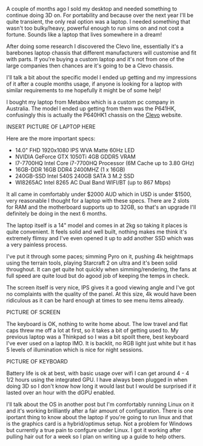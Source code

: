 A couple of months ago I sold my desktop and needed something to continue doing 3D on. For portability and because over the next year I'll be quite transient, the only real option was a laptop. I needed something that wasn't too bulky/heavy, powerful enough to run sims on and not cost a fortune. Sounds like a laptop that lives somewhere in a dream!

After doing some research I discovered the Clevo line, essentially it's a barebones laptop chassis that different manufacturers will customise and fit with parts. If you're buying a custom laptop and it's not from one of the large companies then chances are it's going to be a Clevo chassis.

I'll talk a bit about the specific model I ended up getting and my impressions of it after a couple months usage, if anyone is looking for a laptop with similar requirements to me hopefully it might be of some help!

I bought my laptop from Metabox which is a custom pc company in Australia. The model I ended up getting from them was the P641HK, confusingly this is actually the P640HK1 chassis on the [Clevo](http://www.clevo.com.tw/clevo_prodetail.asp?id=1013&lang=en) website.

INSERT PICTURE OF LAPTOP HERE

Here are the more important specs: 

- 14.0" FHD 1920x1080 IPS WVA Matte 60Hz LED
- NVIDIA GeForce GTX 1050Ti 4GB GDDR5 VRAM
- I7-7700HQ Intel Core i7-7700HQ Processor (6M Cache up to 3.80 GHz)
- 16GB-DDR 16GB DDR4 2400MHZ (1 x 16GB)
- 240GB-SSD Intel 540S 240GB SATA 3 M.2 SSD
- WI8265AC Intel 8265 AC Dual Band WIFI/BT (up to 867 Mbps)

It all came in comfortably under $2000 AUD which in USD is under $1500, very reasonable I thought for a laptop with these specs. There are 2 slots for RAM and the motherboard supports up to 32GB, so that's an upgrade I'll definitely be doing in the next 6 months.

The laptop itself is a 14" model and comes in at 2kg so taking it places is quite convenient. It feels solid and well built, nothing makes me think it's extremely flimsy and I've even opened it up to add another SSD which was a very painless process.

I've put it through some paces; simming Pyro on it, pushing 4k heightmaps using the terrain tools, playing Starcraft 2 on ultra and it's been solid throughout. It can get quite hot quickly when simming/rendering, the fans at full speed are quite loud but do agood job of keeping the temps in check.

The screen itself is very nice, IPS gives it a good viewing angle and I've got no complaints with the quality of the panel. At this size, 4k would have been ridiculous as it can be hard enough at times to see menu items already.

PICTURE OF SCREEN

The keyboard is OK, nothing to write home about. The low travel and flat caps threw me off a lot at first, so it takes a bit of getting used to. My previous laptop was a Thinkpad so I was a bit spoilt there, best keyboard I've ever used on a laptop IMO. It is backlit, no RGB light just white but it has 5 levels of illumination which is nice for night sessions.

PICTURE OF KEYBOARD

Battery life is ok at best, with basic usage over wifi I can get around 4 - 4 1/2 hours using the integrated GPU. I have always been plugged in when doing 3D so I don't know how long it would last but I would be surprised if it lasted over an hour with the dGPU enabled.

I'll talk about the OS in another post but I'm comfortably running Linux on it and it's working brilliantly after a fair amount of configuration. There is one iportant thing to know about the laptop if you're going to run linux and that is the graphics card is a hybrid/optimus setup. Not a problem for Windows but currently a true pain to confgure under Linux. I got it working after pulling hair out for a week so I plan on writing up a guide to help others.